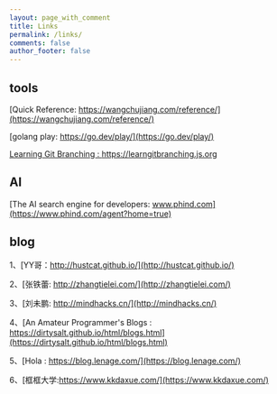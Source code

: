 ```yaml
---
layout: page_with_comment
title: Links
permalink: /links/
comments: false
author_footer: false
---
```


## tools

[Quick Reference: https://wangchujiang.com/reference/](https://wangchujiang.com/reference/)

[golang play: https://go.dev/play/](https://go.dev/play/)

[Learning Git Branching : https://learngitbranching.js.org ](https://learngitbranching.js.org/?locale=zh_CN&NODEMO=)

## AI 

[The AI search engine for developers: www.phind.com](https://www.phind.com/agent?home=true)



## blog

1、[YY哥：http://hustcat.github.io/](http://hustcat.github.io/)

2、[张铁蕾: http://zhangtielei.com/](http://zhangtielei.com/)

3、[刘未鹏: http://mindhacks.cn/](http://mindhacks.cn/)

4、[An Amateur Programmer's Blogs : https://dirtysalt.github.io/html/blogs.html](https://dirtysalt.github.io/html/blogs.html)

5、[Hola : https://blog.lenage.com/](https://blog.lenage.com/)

6、[框框大学:https://www.kkdaxue.com/](https://www.kkdaxue.com/)

